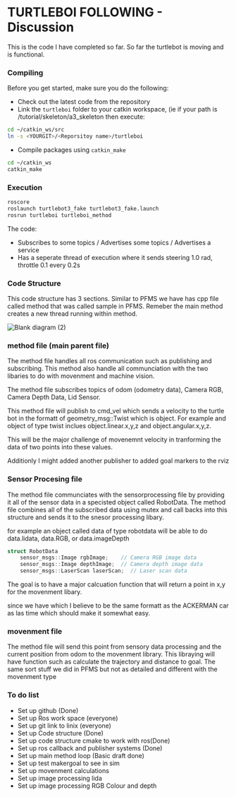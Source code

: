 TURTLEBOI FOLLOWING - Discussion
=========================

This is the code I have completed so far. So far the turtlebot is moving and is functional.

### Compiling

Before you get started, make sure you do the following:

* Check out the latest code from the repository
* Link the `turtleboi` folder to your catkin workspace, (ie if your path is <YOURGIT>/tutorial/skeleton/a3_skeleton then execute:
```bash
cd ~/catkin_ws/src
ln -s <YOURGIT>/<Reporsitoy name>/turtleboi
```

* Compile packages using `catkin_make` 
```bash
cd ~/catkin_ws
catkin_make
```


### Execution

```bash
roscore
roslaunch turtlebot3_fake turtlebot3_fake.launch
rosrun turtleboi turtleboi_method
```

The code:

* Subscribes to some topics / Advertises some topics / Advertises a service
* Has a seperate thread of execution where it sends steering 1.0 rad, throttle 0.1 every 0.2s 

### **Code Structure**

This code structure has 3 sections. Similar to PFMS we have has cpp file called method that was called sample in PFMS. Remeber the main method creates a new thread running within method.

![Blank diagram (2)](https://github.com/LiamHogarth123/2023TurtleBotSensors/assets/126121211/41615304-ec91-4d7d-9666-02ce4be182c1)


### **method file (main parent file)**

The method file handles all ros communication such as publishing and subscribing. This method also handle all communciation with the two libaries to do with movenment and machine vision. 

The method file subscribes topics of odom (odometry data), Camera RGB, Camera Depth Data, Lid Sensor.

This method file will publish to cmd_vel which sends a velocity to the turtle bot in the formatt of geometry_msg::Twist which is object. For example and object of type twist inclues object.linear.x,y,z and object.angular.x,y,z. 

This will be the major challenge of movenemnt velocity in tranforming the data of two points into these values.

Additionly I might added another publisher to added goal markers to the rviz

### **Sensor Procesing file**
The method file communciates with the sensorprocessing file by providing it all of the sensor data in a specisted object called RobotData. The method file combines all of the subscribed data using mutex and call backs into this structure and sends it to the snesor processing libary.

for example an object called data of type robotdata will be able to do data.lidata, data.RGB, or data.imageDepth

```c++
struct RobotData 
    sensor_msgs::Image rgbImage;    // Camera RGB image data
    sensor_msgs::Image depthImage;  // Camera depth image data
    sensor_msgs::LaserScan laserScan;  // Laser scan data
```

The goal is to have a major calcuation function that will return a point in x,y for the movenment libary.

since we have which I believe to be the same formatt as the ACKERMAN car as las time which should make it somewhat easy. 

### **movenment file**

The method file will send this point from sensory data processing and the current position from odom to the movenment library. This libraying will have function such as calculate the trajectory and distance to goal. The same sort stuff we did in PFMS but not as detailed and different with the movenment type



### To do list

- Set up github (Done)
- Set up Ros work space (everyone)
- Set up git link to linix (everyone)
- Set up Code structure (Done)
- Set up code structure cmake to work with ros(Done)
- Set up ros callback and publisher systems (Done)
- Set up main method loop (Basic draft done)
- Set up test makergoal to see in sim 
- Set up movenment calculations 
- Set up image processing lida
- Set up image processing RGB Colour and depth







[services_masterclass]: starter/services_masterclass
[utest.cpp]: starter/services_masterclass/test/utest.cpp
[GridProcessing]: starter/services_masterclass/grid_processing.h
[quiz5a]: ../../quizzes/quiz5/a
[pfms_support]: ../../skeleton/pfms_support
